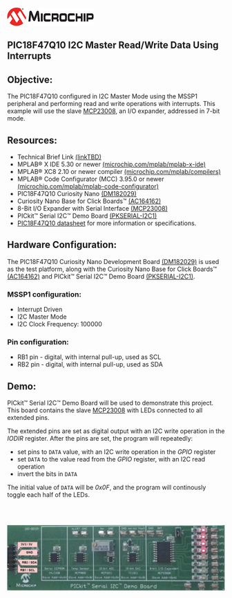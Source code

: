 <div id="readme" class="Box-body readme blob js-code-block-container">
 <article class="markdown-body entry-content p-3 p-md-6" itemprop="text"><p><a href="https://www.microchip.com" rel="nofollow"><img src="images/MicrochipLogo.png" alt="MCHP" style="max-width:100%;"></a></p>

# PIC18F47Q10 I2C Master Read/Write Data Using Interrupts

## Objective:
The PIC18F47Q10 configured in I2C Master Mode using the MSSP1 peripheral and performing read and write operations with interrupts. This example will use the slave [MCP23008](https://ww1.microchip.com/downloads/en/DeviceDoc/21919e.pdf), an I/O expander, addressed in 7-bit mode.

## Resources:
- Technical Brief Link [(linkTBD)](http://www.microchip.com/)
- MPLAB® X IDE 5.30 or newer [(microchip.com/mplab/mplab-x-ide)](http://www.microchip.com/mplab/mplab-x-ide)
- MPLAB® XC8 2.10 or newer compiler [(microchip.com/mplab/compilers)](http://www.microchip.com/mplab/compilers)
- MPLAB® Code Configurator (MCC) 3.95.0 or newer [(microchip.com/mplab/mplab-code-configurator)](https://www.microchip.com/mplab/mplab-code-configurator)
- PIC18F47Q10 Curiosity Nano [(DM182029)](https://www.microchip.com/Developmenttools/ProductDetails/DM182029)
- Curiosity Nano Base for Click Boards™ [(AC164162)](https://www.microchip.com/Developmenttools/ProductDetails/AC164162)
- 8-Bit I/O Expander with Serial Interface [(MCP23008)](https://ww1.microchip.com/downloads/en/DeviceDoc/21919e.pdf)
- PICkit™ Serial I2C™ Demo Board [(PKSERIAL-I2C1)](https://www.microchip.com/DevelopmentTools/ProductDetails/PKSERIAL-I2C1)
- [PIC18F47Q10 datasheet](http://ww1.microchip.com/downloads/en/DeviceDoc/40002043D.pdf) for more information or specifications.

## Hardware Configuration:

The PIC18F47Q10 Curiosity Nano Development Board [(DM182029)](https://www.microchip.com/Developmenttools/ProductDetails/DM182029) is used as the test platform, along with the Curiosity Nano Base for Click Boards™ [(AC164162)](https://www.microchip.com/Developmenttools/ProductDetails/AC164162) and PICkit™ Serial I2C™ Demo Board [(PKSERIAL-I2C1)](https://www.microchip.com/DevelopmentTools/ProductDetails/PKSERIAL-I2C1).

### MSSP1 configuration:
- Interrupt Driven
- I2C Master Mode
- I2C Clock Frequency: 100000

### Pin configuration:
- RB1 pin - digital, with internal pull-up, used as SCL
- RB2 pin - digital, with internal pull-up, used as SDA

## Demo:
PICkit™ Serial I2C™ Demo Board will be used to demonstrate this project. This board contains the slave [MCP23008](https://ww1.microchip.com/downloads/en/DeviceDoc/21919e.pdf) with LEDs connected to all extended pins. 

The extended pins are set as digital output with an I2C write operation in the *IODIR* register. After the pins are set, the program will repeatedly:
- set pins to `DATA` value, with an I2C write operation in the *GPIO* register
- set `DATA` to the value read from the *GPIO* register, with an I2C read operation
- invert the bits in `DATA`

The initial value of `DATA` will be *0x0F*, and the program will continously toggle each half of the LEDs.

</br></br>

<img src="images/rw-int.gif"  width="600px" alt="Hardware Setup"/>
